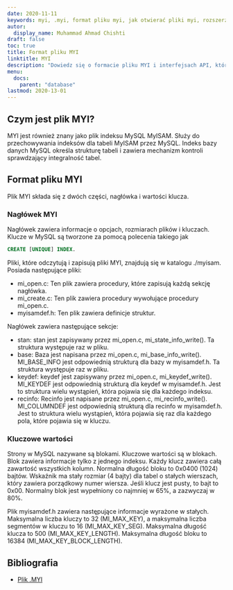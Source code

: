 ```yaml
---
date: 2020-11-11
keywords: myi, .myi, format pliku myi, jak otwierać pliki myi, rozszerzenie .myi, rozszerzenie myi
autor:
  display_name: Muhammad Ahmad Chishti
draft: false
toc: true
title: Format pliku MYI
linktitle: MYI
description: "Dowiedz się o formacie pliku MYI i interfejsach API, które mogą tworzyć i otwierać pliki MYI."
menu:
  docs:
    parent: "database"
lastmod: 2020-13-01
---
```


## Czym jest plik MYI? ##

MYI jest również znany jako plik indeksu MySQL MyISAM. Służy do przechowywania indeksów dla tabeli MyISAM przez MySQL. Indeks bazy danych MySQL określa strukturę tabeli i zawiera mechanizm kontroli sprawdzający integralność tabel.

## Format pliku MYI ##

Plik MYI składa się z dwóch części, nagłówka i wartości klucza.

### Nagłówek MYI ###

Nagłówek zawiera informacje o opcjach, rozmiarach plików i kluczach. Klucze w MySQL są tworzone za pomocą polecenia takiego jak

```sql
CREATE [UNIQUE] INDEX.
```

Pliki, które odczytują i zapisują pliki MYI, znajdują się w katalogu ./myisam. Posiada następujące pliki:

- mi_open.c: Ten plik zawiera procedury, które zapisują każdą sekcję nagłówka.
- mi_create.c: Ten plik zawiera procedury wywołujące procedury mi_open.c.
- myisamdef.h: Ten plik zawiera definicje struktur.

Nagłówek zawiera następujące sekcje:

- stan: stan jest zapisywany przez mi_open.c, mi_state_info_write(). Ta struktura występuje raz w pliku.
- base: Baza jest napisana przez mi_open.c, mi_base_info_write(). MI_BASE_INFO jest odpowiednią strukturą dla bazy w myisamdef.h. Ta struktura występuje raz w pliku.
- keydef: keydef jest zapisywany przez mi_open.c, mi_keydef_write(). MI_KEYDEF jest odpowiednią strukturą dla keydef w myisamdef.h. Jest to struktura wielu wystąpień, która pojawia się dla każdego indeksu.
- recinfo: Recinfo jest napisane przez mi_open.c, mi_recinfo_write(). MI_COLUMNDEF jest odpowiednią strukturą dla recinfo w myisamdef.h. Jest to struktura wielu wystąpień, która pojawia się raz dla każdego pola, które pojawia się w kluczu.

### Kluczowe wartości ###

Strony w MySQL nazywane są blokami. Kluczowe wartości są w blokach. Blok zawiera informacje tylko z jednego indeksu. Każdy klucz zawiera całą zawartość wszystkich kolumn. Normalna długość bloku to 0x0400 (1024) bajtów. Wskaźnik ma stały rozmiar (4 bajty) dla tabel o stałych wierszach, który zawiera porządkowy numer wiersza. Jeśli klucz jest pusty, to bajt to 0x00. Normalny blok jest wypełniony co najmniej w 65%, a zazwyczaj w 80%.

Plik myisamdef.h zawiera następujące informacje wyrażone w stałych. Maksymalna liczba kluczy to 32 (MI_MAX_KEY), a maksymalna liczba segmentów w kluczu to 16 (MI_MAX_KEY_SEG). Maksymalna długość klucza to 500 (MI_MAX_KEY_LENGTH). Maksymalna długość bloku to 16384 (MI_MAX_KEY_BLOCK_LENGTH).

## Bibliografia ##

- [Plik .MYI](https://dev.mysql.com/doc/internals/en/the-myi-file.html)

